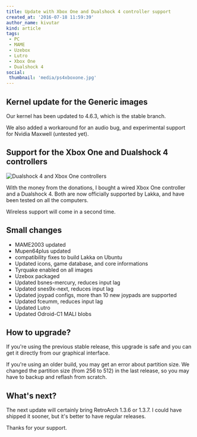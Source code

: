 ```yaml
---
title: Update with Xbox One and Dualshock 4 controller support
created_at: '2016-07-18 11:59:39'
author_name: kivutar
kind: article
tags:
 - PC
 - MAME
 - Uzebox
 - Lutro
 - Xbox One
 - Dualshock 4
social:
 thumbnail: 'media/ps4xboxone.jpg'
---
```


## Kernel update for the Generic images

Our kernel has been updated to 4.6.3, which is the stable branch.

We also added a workaround for an audio bug, and experimental support for Nvidia Maxwell (untested yet).

## Support for the Xbox One and Dualshock 4 controllers

![Dualshock 4 and Xbox One controllers](media/ps4xboxone.jpg)

With the money from the donations, I bought a wired Xbox One controller and a Dualshock 4. Both are now officially supported by Lakka, and have been tested on all the computers.

Wireless support will come in a second time.

## Small changes

 * MAME2003 updated
 * Mupen64plus updated
 * compatibility fixes to build Lakka on Ubuntu
 * Updated icons, game database, and core informations
 * Tyrquake enabled on all images
 * Uzebox packaged
 * Updated bsnes-mercury, reduces input lag
 * Updated snes9x-next, reduces input lag
 * Updated joypad configs, more than 10 new joypads are supported
 * Updated fceumm, reduces input lag
 * Updated Lutro
 * Updated Odroid-C1 MALI blobs

## How to upgrade?

If you're using the previous stable release, this upgrade is safe and you can get it directly from our graphical interface.

If you're using an older build, you may get an error about partition size. We changed the partition size (from 256 to 512) in the last release, so you may have to backup and reflash from scratch.

## What's next?

The next update will certainly bring RetroArch 1.3.6 or 1.3.7. I could have shipped it sooner, but it's better to have regular releases.

Thanks for your support.
